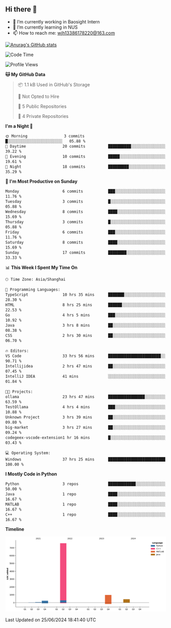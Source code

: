 ## Hi there 👋

- 🔭 I’m currently working in Baosight Intern
- 🌱 I’m currently learning in NUS
- 📫 How to reach me: wjh13386178220@163.com

[![Anurag's GitHub stats](https://github-readme-stats.vercel.app/api?username=wuhu-wang)](https://github.com/anuraghazra/github-readme-stats)

<!--START_SECTION:waka-->
![Code Time](http://img.shields.io/badge/Code%20Time-70%20hrs%2021%20mins-blue)

![Profile Views](http://img.shields.io/badge/Profile%20Views-1-blue)

**🐱 My GitHub Data** 

> 📦 1.1 kB Used in GitHub's Storage 
 > 
> 🚫 Not Opted to Hire
 > 
> 📜 5 Public Repositories 
 > 
> 🔑 4 Private Repositories 
 > 
**I'm a Night 🦉** 

```text
🌞 Morning                3 commits           █░░░░░░░░░░░░░░░░░░░░░░░░   05.88 % 
🌆 Daytime                20 commits          ██████████░░░░░░░░░░░░░░░   39.22 % 
🌃 Evening                10 commits          █████░░░░░░░░░░░░░░░░░░░░   19.61 % 
🌙 Night                  18 commits          █████████░░░░░░░░░░░░░░░░   35.29 % 
```
📅 **I'm Most Productive on Sunday** 

```text
Monday                   6 commits           ███░░░░░░░░░░░░░░░░░░░░░░   11.76 % 
Tuesday                  3 commits           █░░░░░░░░░░░░░░░░░░░░░░░░   05.88 % 
Wednesday                8 commits           ████░░░░░░░░░░░░░░░░░░░░░   15.69 % 
Thursday                 3 commits           █░░░░░░░░░░░░░░░░░░░░░░░░   05.88 % 
Friday                   6 commits           ███░░░░░░░░░░░░░░░░░░░░░░   11.76 % 
Saturday                 8 commits           ████░░░░░░░░░░░░░░░░░░░░░   15.69 % 
Sunday                   17 commits          ████████░░░░░░░░░░░░░░░░░   33.33 % 
```


📊 **This Week I Spent My Time On** 

```text
🕑︎ Time Zone: Asia/Shanghai

💬 Programming Languages: 
TypeScript               10 hrs 35 mins      ███████░░░░░░░░░░░░░░░░░░   28.30 % 
HTML                     8 hrs 25 mins       ██████░░░░░░░░░░░░░░░░░░░   22.53 % 
Go                       4 hrs 5 mins        ███░░░░░░░░░░░░░░░░░░░░░░   10.92 % 
Java                     3 hrs 8 mins        ██░░░░░░░░░░░░░░░░░░░░░░░   08.38 % 
CSS                      2 hrs 30 mins       ██░░░░░░░░░░░░░░░░░░░░░░░   06.70 % 

🔥 Editors: 
VS Code                  33 hrs 56 mins      ███████████████████████░░   90.71 % 
Intellijidea             2 hrs 47 mins       ██░░░░░░░░░░░░░░░░░░░░░░░   07.45 % 
IntelliJ IDEA            41 mins             ░░░░░░░░░░░░░░░░░░░░░░░░░   01.84 % 

🐱‍💻 Projects: 
ollama                   23 hrs 47 mins      ████████████████░░░░░░░░░   63.59 % 
TestOllama               4 hrs 4 mins        ███░░░░░░░░░░░░░░░░░░░░░░   10.88 % 
Unknown Project          3 hrs 39 mins       ██░░░░░░░░░░░░░░░░░░░░░░░   09.80 % 
big-market               3 hrs 27 mins       ██░░░░░░░░░░░░░░░░░░░░░░░   09.24 % 
codegeex-vscode-extension1 hr 16 mins        █░░░░░░░░░░░░░░░░░░░░░░░░   03.43 % 

💻 Operating System: 
Windows                  37 hrs 25 mins      █████████████████████████   100.00 % 
```

**I Mostly Code in Python** 

```text
Python                   3 repos             ████████████░░░░░░░░░░░░░   50.00 % 
Java                     1 repo              ████░░░░░░░░░░░░░░░░░░░░░   16.67 % 
MATLAB                   1 repo              ████░░░░░░░░░░░░░░░░░░░░░   16.67 % 
C++                      1 repo              ████░░░░░░░░░░░░░░░░░░░░░   16.67 % 
```



**Timeline**

![Lines of Code chart](https://raw.githubusercontent.com/wuhu-wang/wuhu-wang/main/assets/bar_graph.png)


 Last Updated on 25/06/2024 18:41:40 UTC
<!--END_SECTION:waka-->